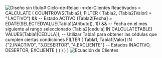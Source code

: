 ![Diseño sin título](https://github.com/user-attachments/assets/d685c71e-27e0-4bc8-a319-f627c94c4bcc)# Ciclo-de-Relaci-n-de-Clientes
Reactivados = 
CALCULATE (
    COUNTROWS(Tabla2),
    FILTER (
        Tabla2,
        (Tabla2[Valor] = "1.ACTIVO") &&   -- Estado ACTIVO
        (Tabla2[Fecha] = EDATE(SELECTEDVALUE(Tabla1[Atributo]), 1)) &&   -- Fecha en el mes siguiente al rango seleccionado
        (Tabla2[cedula] IN 
            CALCULATETABLE(
                VALUES(Tabla1[CEDULA]),  -- Utilizar Tabla1 para obtener las cédulas que cumplen ciertas condiciones
                FILTER (
                    Tabla1,
                    Tabla1[Valor] IN {"2.INACTIVO", "3.DESERTOR", "4.EXCLIENTE"}   -- Estados INACTIVO, DESERTOR, EXCLIENTE
                )
            )
        )
    )
)
![Ecuación de Clientes](https://github.com/user-attachments/assets/86c243d3-b785-4067-a3fa-a662ed025399)

